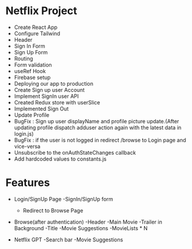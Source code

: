 # Netflix Project

- Create React App
- Configure Tailwind
- Header
- Sign In Form
- Sign Up Form
- Routing
- Form validation
- useRef Hook
- Firebase setup
- Deploying our app to production
- Create Sign up user Account
- Implement SignIn user API
- Created Redux store with userSlice
- Implemented Sign Out
- Update Profile
- BugFix : Sign up user displayName and profile picture update.(After updating profile dispatch adduser action again with the latest data in login.js)
- BugFix : if the user is not logged in redirect /browse to Login page and vice-versa
- Unsubscribe to the onAuthStateChanges callback
- Add hardcoded values to constants.js

# Features

- Login/SignUp Page
  -SignIn/SignUp form

  - Redirect to Browse Page

- Browse(after authentication)
  -Header
  -Main Movie
  -Trailer in Background
  -Title
  -Movie Suggestions
  -MovieLists \* N

- Netflix GPT
  -Search bar
  -Movie Suggestions
